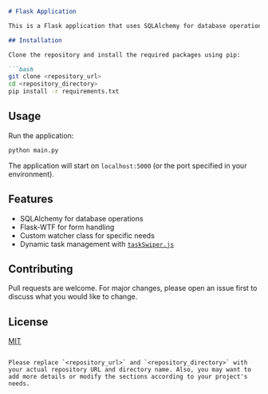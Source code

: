 
```markdown
# Flask Application

This is a Flask application that uses SQLAlchemy for database operations and Flask-WTF for form handling.

## Installation 

Clone the repository and install the required packages using pip:

```bash
git clone <repository_url>
cd <repository_directory>
pip install -r requirements.txt
```

## Usage

Run the application:

```bash
python main.py
```

The application will start on `localhost:5000` (or the port specified in your environment).

## Features

- SQLAlchemy for database operations
- Flask-WTF for form handling
- Custom watcher class for specific needs
- Dynamic task management with [`taskSwiper.js`](static/taskSwiper.js)

## Contributing

Pull requests are welcome. For major changes, please open an issue first to discuss what you would like to change.

## License

[MIT](https://choosealicense.com/licenses/mit/)
```

Please replace `<repository_url>` and `<repository_directory>` with your actual repository URL and directory name. Also, you may want to add more details or modify the sections according to your project's needs.